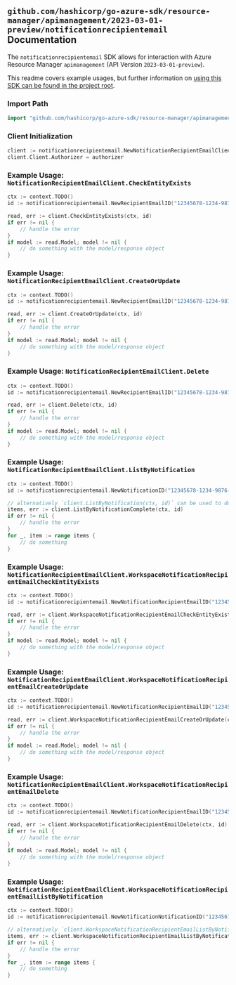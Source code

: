 
## `github.com/hashicorp/go-azure-sdk/resource-manager/apimanagement/2023-03-01-preview/notificationrecipientemail` Documentation

The `notificationrecipientemail` SDK allows for interaction with Azure Resource Manager `apimanagement` (API Version `2023-03-01-preview`).

This readme covers example usages, but further information on [using this SDK can be found in the project root](https://github.com/hashicorp/go-azure-sdk/tree/main/docs).

### Import Path

```go
import "github.com/hashicorp/go-azure-sdk/resource-manager/apimanagement/2023-03-01-preview/notificationrecipientemail"
```


### Client Initialization

```go
client := notificationrecipientemail.NewNotificationRecipientEmailClientWithBaseURI("https://management.azure.com")
client.Client.Authorizer = authorizer
```


### Example Usage: `NotificationRecipientEmailClient.CheckEntityExists`

```go
ctx := context.TODO()
id := notificationrecipientemail.NewRecipientEmailID("12345678-1234-9876-4563-123456789012", "example-resource-group", "serviceValue", "AccountClosedPublisher", "recipientEmailValue")

read, err := client.CheckEntityExists(ctx, id)
if err != nil {
	// handle the error
}
if model := read.Model; model != nil {
	// do something with the model/response object
}
```


### Example Usage: `NotificationRecipientEmailClient.CreateOrUpdate`

```go
ctx := context.TODO()
id := notificationrecipientemail.NewRecipientEmailID("12345678-1234-9876-4563-123456789012", "example-resource-group", "serviceValue", "AccountClosedPublisher", "recipientEmailValue")

read, err := client.CreateOrUpdate(ctx, id)
if err != nil {
	// handle the error
}
if model := read.Model; model != nil {
	// do something with the model/response object
}
```


### Example Usage: `NotificationRecipientEmailClient.Delete`

```go
ctx := context.TODO()
id := notificationrecipientemail.NewRecipientEmailID("12345678-1234-9876-4563-123456789012", "example-resource-group", "serviceValue", "AccountClosedPublisher", "recipientEmailValue")

read, err := client.Delete(ctx, id)
if err != nil {
	// handle the error
}
if model := read.Model; model != nil {
	// do something with the model/response object
}
```


### Example Usage: `NotificationRecipientEmailClient.ListByNotification`

```go
ctx := context.TODO()
id := notificationrecipientemail.NewNotificationID("12345678-1234-9876-4563-123456789012", "example-resource-group", "serviceValue", "AccountClosedPublisher")

// alternatively `client.ListByNotification(ctx, id)` can be used to do batched pagination
items, err := client.ListByNotificationComplete(ctx, id)
if err != nil {
	// handle the error
}
for _, item := range items {
	// do something
}
```


### Example Usage: `NotificationRecipientEmailClient.WorkspaceNotificationRecipientEmailCheckEntityExists`

```go
ctx := context.TODO()
id := notificationrecipientemail.NewNotificationRecipientEmailID("12345678-1234-9876-4563-123456789012", "example-resource-group", "serviceValue", "workspaceIdValue", "AccountClosedPublisher", "recipientEmailValue")

read, err := client.WorkspaceNotificationRecipientEmailCheckEntityExists(ctx, id)
if err != nil {
	// handle the error
}
if model := read.Model; model != nil {
	// do something with the model/response object
}
```


### Example Usage: `NotificationRecipientEmailClient.WorkspaceNotificationRecipientEmailCreateOrUpdate`

```go
ctx := context.TODO()
id := notificationrecipientemail.NewNotificationRecipientEmailID("12345678-1234-9876-4563-123456789012", "example-resource-group", "serviceValue", "workspaceIdValue", "AccountClosedPublisher", "recipientEmailValue")

read, err := client.WorkspaceNotificationRecipientEmailCreateOrUpdate(ctx, id)
if err != nil {
	// handle the error
}
if model := read.Model; model != nil {
	// do something with the model/response object
}
```


### Example Usage: `NotificationRecipientEmailClient.WorkspaceNotificationRecipientEmailDelete`

```go
ctx := context.TODO()
id := notificationrecipientemail.NewNotificationRecipientEmailID("12345678-1234-9876-4563-123456789012", "example-resource-group", "serviceValue", "workspaceIdValue", "AccountClosedPublisher", "recipientEmailValue")

read, err := client.WorkspaceNotificationRecipientEmailDelete(ctx, id)
if err != nil {
	// handle the error
}
if model := read.Model; model != nil {
	// do something with the model/response object
}
```


### Example Usage: `NotificationRecipientEmailClient.WorkspaceNotificationRecipientEmailListByNotification`

```go
ctx := context.TODO()
id := notificationrecipientemail.NewNotificationNotificationID("12345678-1234-9876-4563-123456789012", "example-resource-group", "serviceValue", "workspaceIdValue", "AccountClosedPublisher")

// alternatively `client.WorkspaceNotificationRecipientEmailListByNotification(ctx, id)` can be used to do batched pagination
items, err := client.WorkspaceNotificationRecipientEmailListByNotificationComplete(ctx, id)
if err != nil {
	// handle the error
}
for _, item := range items {
	// do something
}
```
